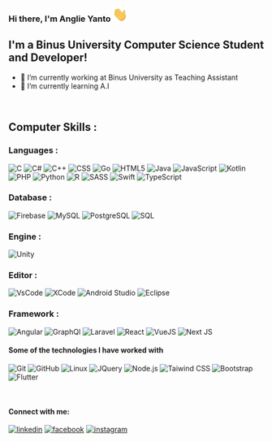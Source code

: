 ### Hi there, I'm Anglie Yanto <img src="https://raw.githubusercontent.com/ABSphreak/ABSphreak/master/gifs/Hi.gif" width="30px"></h2>

## I'm a Binus University Computer Science Student and Developer!
- 🔭 I’m currently working at Binus University as Teaching Assistant
- 🌱 I’m currently learning A.I

<br>

## Computer Skills :

### Languages :
![C](https://img.shields.io/badge/C-00599C?style=flat&logo=c&logoColor=white)
![C#](https://img.shields.io/badge/C%23-239120?style=flat&logo=c-sharp&logoColor=white)
![C++](https://img.shields.io/badge/C%2B%2B-00599C?style=flat&logo=c%2B%2B&logoColor=white)
![CSS](https://img.shields.io/badge/CSS3-1572B6?style=flat&logo=css3&logoColor=white)
![Go](https://img.shields.io/badge/Go-00ADD8?style=flat&logo=go&logoColor=white)
![HTML5](https://img.shields.io/badge/HTML5-E34F26?style=flat&logo=html5&logoColor=white)
![Java](https://img.shields.io/badge/Java-ED8B00?style=flat&logo=java&logoColor=white)
![JavaScript](https://img.shields.io/badge/JavaScript-323330?style=flat&logo=javascript&logoColor=F7DF1E)
![Kotlin](https://img.shields.io/badge/Kotlin-0095D5?&style=flat&logo=kotlin&logoColor=white)
![PHP](https://img.shields.io/badge/PHP-777BB4?style=flat&logo=php&logoColor=white)
![Python](https://img.shields.io/badge/Python-14354C?style=flat&logo=python&logoColor=white)
![R](https://img.shields.io/badge/R-276DC3?style=flat&logo=r&logoColor=white)
![SASS](https://img.shields.io/badge/Sass-CC6699?style=flat&logo=sass&logoColor=white)
![Swift](https://img.shields.io/badge/Swift-FA7343?style=flat&logo=swift&logoColor=white)
![TypeScript](https://img.shields.io/badge/TypeScript-007ACC?style=flat&logo=typescript&logoColor=white)

### Database :
![Firebase](https://img.shields.io/badge/Firebase-039BE5?style=flat&logo=Firebase&logoColor=white)
![MySQL](https://img.shields.io/badge/MySQL-00000F?style=flat&logo=mysql&logoColor=white)
![PostgreSQL](https://img.shields.io/badge/PostgreSQL-316192?style=flat&logo=postgresql&logoColor=white)
![SQL](https://img.shields.io/badge/-SQL-CC2927?style=flat&logo=microsoft-sql-server&logoColor=white)

### Engine :
![Unity](https://img.shields.io/badge/-Unity-000000?style=flat&logo=unity)

### Editor :
![VsCode](https://img.shields.io/badge/Visual%20Studio%20Code-0078d7.svg?style=flat&logo=visual-studio-code&logoColor=white)
![XCode](https://img.shields.io/badge/Xcode-007ACC?style=flat&logo=Xcode&logoColor=white)
![Android Studio](https://img.shields.io/badge/Android%20Studio-3DDC84.svg?style=flat&logo=android-studio&logoColor=white)
![Eclipse](https://img.shields.io/badge/Eclipse-FE7A16.svg?style=flat&logo=Eclipse&logoColor=white)

### Framework :
![Angular](https://img.shields.io/badge/Angular-DD0031?style=flat&logo=angular&logoColor=white)
![GraphQl](https://img.shields.io/badge/-GraphQL-000000?style=flat&logo=graphql)
![Laravel](https://img.shields.io/badge/Laravel-FF2D20?style=flat&logo=laravel&logoColor=white)
![React](https://img.shields.io/badge/React-20232A?style=flat&logo=react&logoColor=61DAFB)
![VueJS](https://img.shields.io/badge/Vue.js-35495E?style=flat&logo=vue.js&logoColor=4FC08D)
![Next JS](https://img.shields.io/badge/Next-black?style=flat&logo=next.js&logoColor=white)

#### Some of the technologies I have worked with
![Git](https://img.shields.io/badge/git-%23F05033.svg?style=flat&logo=git&logoColor=white)
![GitHub](https://img.shields.io/badge/-GitHub-222222?style=flat&logo=github&logoColor=ffffff)
![Linux](https://img.shields.io/badge/Linux-FCC624?style=flat&logo=linux&logoColor=black)
![JQuery](https://img.shields.io/badge/jQuery-0769AD?style=flat&logo=jquery&logoColor=white)
![Node.js](https://img.shields.io/badge/node.js-6DA55F?style=flat&logo=node.js&logoColor=white)
![Taiwind CSS](https://img.shields.io/badge/Tailwind_CSS-38B2AC?style=flate&logo=tailwind-css&logoColor=white)
![Bootstrap](https://img.shields.io/badge/Bootstrap-563D7C?style=flat&logo=bootstrap&logoColor=white)
![Flutter](https://img.shields.io/badge/Flutter-%2302569B.svg?style=flat&logo=Flutter&logoColor=white)

<br>

#### Connect with me:
[<img src='https://cdn.jsdelivr.net/npm/simple-icons@3.0.1/icons/linkedin.svg' alt='linkedin' height='25'>][linkedin]
[<img src='https://cdn.jsdelivr.net/npm/simple-icons@3.0.1/icons/facebook.svg' alt='facebook' height='25'>][facebook]
[<img src='https://cdn.jsdelivr.net/npm/simple-icons@3.0.1/icons/instagram.svg' alt='instagram' height='25'>][instagram]

[linkedin]: https://www.linkedin.com/in/anglie-yanto/
[facebook]: https://www.facebook.com/anglie.yanto.1
[instagram]: https://www.instagram.com/anglie_yanto/

<!--
**crauzx/crauzx** is a ✨ _special_ ✨ repository because its `README.md` (this file) appears on your GitHub profile.

Here are some ideas to get you started:

- 🔭 I’m currently working on ...
- 🌱 I’m currently learning ...
- 👯 I’m looking to collaborate on ...
- 🤔 I’m looking for help with ...
- 💬 Ask me about ...
- 📫 How to reach me: ...
- 😄 Pronouns: ...
- ⚡ Fun fact: ...
-->
